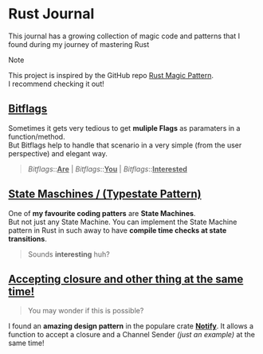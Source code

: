 # Rust Journal

This journal has a growing collection of magic code and patterns that I found during my journey of mastering Rust

> [!NOTE]
> This project is inspired by the GitHub repo [Rust Magic Pattern](https://github.com/alexpusch/rust-magic-patterns/).  
> I recommend checking it out!

## [Bitflags](bitflags/Readme.md)

Sometimes it gets very tedious to get **muliple Flags** as paramaters in a function/method.  
But Bitflags help to handle that scenario in a very simple (from the user perspective) and elegant way.

> _Bitflags_::<ins>**Are**</ins> | _Bitflags_::<ins>**You**</ins> | _Bitflags_::<ins>**Interested**</ins>

## [State Maschines / (Typestate Pattern)](state-machines/Readme.md)

One of **my favourite coding patters** are **State Machines**.  
But not just any State Machine.
You can implement the State Machine pattern in Rust in such away to have **compile time checks at state transitions**.

> Sounds **interesting** huh?

## [Accepting closure and other thing at the same time!](accepting-closures-and-other-things/Readme.md)

> You may wonder if this is possible?

I found an **amazing design pattern** in the populare crate **[Notify](https://github.com/notify-rs/notify/)**. It allows a function to accept a closure and a Channel Sender _(just an example)_ at the same time!
